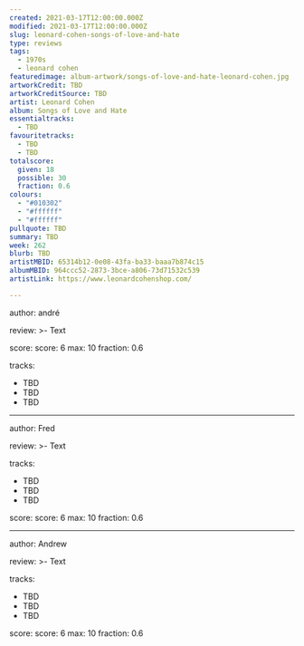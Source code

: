 ```yaml
---
created: 2021-03-17T12:00:00.000Z
modified: 2021-03-17T12:00:00.000Z
slug: leonard-cohen-songs-of-love-and-hate
type: reviews
tags:
  - 1970s
  - leonard cohen
featuredimage: album-artwork/songs-of-love-and-hate-leonard-cohen.jpg
artworkCredit: TBD
artworkCreditSource: TBD
artist: Leonard Cohen
album: Songs of Love and Hate
essentialtracks:
  - TBD
favouritetracks:
  - TBD
  - TBD
totalscore:
  given: 18
  possible: 30
  fraction: 0.6
colours:
  - "#010302"
  - "#ffffff"
  - "#ffffff"
pullquote: TBD
summary: TBD
week: 262
blurb: TBD
artistMBID: 65314b12-0e08-43fa-ba33-baaa7b874c15
albumMBID: 964ccc52-2873-3bce-a806-73d71532c539
artistLink: https://www.leonardcohenshop.com/

---
```


author: andré

review: >-
  Text

score:
  score: 6
  max: 10
  fraction: 0.6

tracks:
  - TBD
  - TBD
  - TBD

---

author: Fred

review: >-
  Text

tracks:
  - TBD
  - TBD
  - TBD

score:
  score: 6
  max: 10
  fraction: 0.6

---

author: Andrew

review: >-
  Text

tracks:
  - TBD
  - TBD
  - TBD

score:
  score: 6
  max: 10
  fraction: 0.6